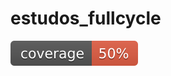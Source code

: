 # estudos_fullcycle

![pkgs Coverage](https://github.com/VitorinoAssuncao/estudos_fullcycle/blob/badge/pkgs-coverage.svg)